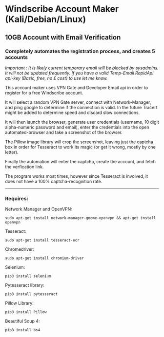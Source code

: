 # Windscribe Account Maker (Kali/Debian/Linux) #

## 10GB Account with Email Verification ##

### Completely automates the registration process, and creates 5 accounts ###

*Important : It is likely current temporary email will be blocked by sysadmins. It will not be updated frequently. If you have a valid Temp-Email RapidApi api-key (Basic, free, no £ cost) to use let me know.*

This account maker uses VPN Gate and Developer Email api in order to register for a free
Windscribe account. 

It will select a random VPN Gate server, connect with Network-Manager, and ping google to determine if the connection is valid. In the future Tracert might be added to determine speed and discard slow connections.

It will then launch the browser, generate user credentials (username, 10 digit alpha-numeric password and email), enter the credentials into the open automated-browser and take a screenshot of the browser.

The Pillow image library will crop the screenshot, leaving just the captcha box in order for Tesseract to work its magic (or get it wrong, mostly by one letter).

Finally the automation will enter the captcha, create the account, and fetch the verfication link.

The program works most times, however since Tesseract is involved, it does not have a 100% captcha-recognition rate. 

---------------------------------------------------------------

### Requires: ##

Network Manager and OpenVPN:

```sudo apt-get install network-manager-gnome-openvpn && apt-get install openvpn```

Tesseract:

```sudo apt-get install tesseract-ocr```

Chromedriver:

```sudo apt-get install chromium-driver```

Selenium:

```pip3 install selenium```

Pytesseract library:

```pip3 install pytesseract```

Pillow Library:

```pip3 install Pillow```

Beautiful Soup 4:

```pip3 install bs4```
